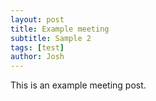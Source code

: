 ```yaml
---
layout: post
title: Example meeting
subtitle: Sample 2
tags: [test]
author: Josh
---
```


This is an example meeting post.